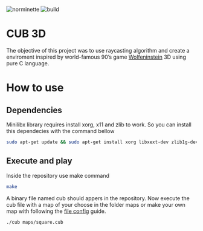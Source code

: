 ![norminette](https://github.com/LuigiEnzoFerrari/Cub3D/actions/workflows/linter.yml/badge.svg)
![build](https://github.com/LuigiEnzoFerrari/Cub3D/actions/workflows/build.yml/badge.svg)
  
# CUB 3D  
The objective of this project was to use raycasting algorithm and create a enviroment inspired by world-famous 90’s game [Wolfeninstein][Wolfeninstein] 3D using pure C language.  

# How to use

## Dependencies  

Minilibx library requires install xorg, x11 and zlib to work. So you can install this dependecies with the command bellow  
```sh
sudo apt-get update && sudo apt-get install xorg libxext-dev zlib1g-dev
```  
## Execute and play

Inside the repository use make command

```sh
make
```  
A binary file named cub should appers in the repository. Now execute the cub file with a map of your choose in the folder maps or make  your own map with following the [file config](#) guide.  

```sh
./cub maps/square.cub
```






[Wolfeninstein]: http://users.atw.hu/wolf3d/